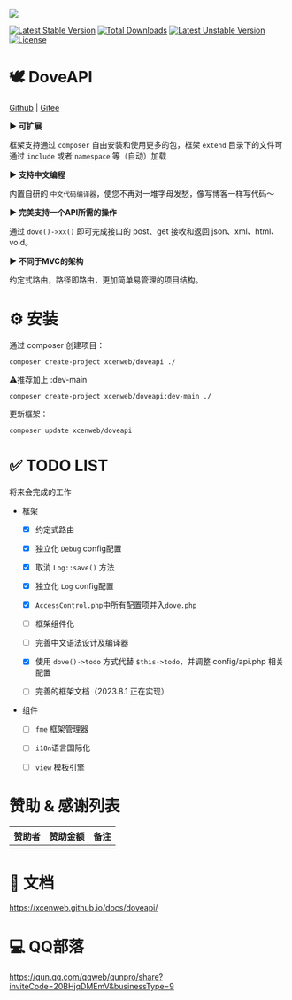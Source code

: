![](https://groupprocover.gtimg.cn/20693211651667013)

[![Latest Stable Version](http://poser.pugx.org/xcenweb/doveapi/v)](https://packagist.org/packages/xcenweb/doveapi) [![Total Downloads](http://poser.pugx.org/xcenweb/doveapi/downloads)](https://packagist.org/packages/xcenweb/doveapi) [![Latest Unstable Version](http://poser.pugx.org/xcenweb/doveapi/v/unstable)](https://packagist.org/packages/xcenweb/doveapi) [![License](http://poser.pugx.org/xcenweb/doveapi/license)](https://packagist.org/packages/xcenweb/doveapi)


# 🕊 DoveAPI

 [Github](https://github.com/xcenweb/DoveAPI) | [Gitee](https://gitee.com/xcenweb/DoveAPI)

**▶ 可扩展**

框架支持通过 `composer` 自由安装和使用更多的包，框架 `extend` 目录下的文件可通过 `include` 或者 `namespace` 等（自动）加载

**▶ 支持中文编程**

内置自研的 `中文代码编译器`，使您不再对一堆字母发愁，像写博客一样写代码～

**▶ 完美支持一个API所需的操作**

通过 `dove()->xx()` 即可完成接口的 post、get 接收和返回 json、xml、html、void。

**▶ 不同于MVC的架构**

约定式路由，路径即路由，更加简单易管理的项目结构。


# ⚙️ 安装

通过 composer 创建项目：

```composer
composer create-project xcenweb/doveapi ./
```

⚠️推荐加上 :dev-main

```composer
composer create-project xcenweb/doveapi:dev-main ./
```

更新框架：

```composer
composer update xcenweb/doveapi
```


# ✅ TODO LIST

将来会完成的工作

- 框架
  - [x] 约定式路由
  - [x] 独立化 `Debug` config配置
  - [x] 取消 `Log::save()` 方法
  - [x] 独立化 `Log` config配置
  - [x] `AccessControl.php`中所有配置项并入`dove.php`
  - [ ] 框架组件化
  - [ ] 完善中文语法设计及编译器
  - [x] 使用 `dove()->todo` 方式代替 `$this->todo`，并调整 config/api.php 相关配置
  - [ ] 完善的框架文档（2023.8.1 正在实现）


- 组件
  - [ ] `fme` 框架管理器
  - [ ] `i18n`语言国际化
  - [ ] `view` 模板引擎


# 赞助 & 感谢列表

| 赞助者 | 赞助金额 | 备注 |
| :----- | :------- | :--- |
|  |  |  |


# 📃 文档

https://xcenweb.github.io/docs/doveapi/


# 💻 QQ部落

https://qun.qq.com/qqweb/qunpro/share?inviteCode=20BHjqDMEmV&businessType=9